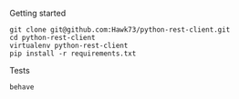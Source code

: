 
Getting started
```
git clone git@github.com:Hawk73/python-rest-client.git
cd python-rest-client
virtualenv python-rest-client
pip install -r requirements.txt
```

Tests
```
behave
```
